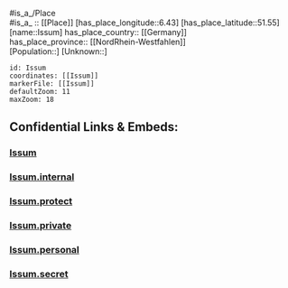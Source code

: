 ﻿---
location: [51.55,6.43] 
mapzoom: [7,12] 
mapmarker: city 
type: City
tags:
- geo/City


SpocWebEntityId: 31140
isDeleted: false
confidential: public

---
#is_a_/Place  
#is_a_ :: [[Place]] 
[has_place_longitude::6.43] 
[has_place_latitude::51.55] 
[name::Issum] 
has_place_country:: [[Germany]]  
has_place_province:: [[NordRhein-Westfahlen]]  
[Population::] 
[Unknown::] 


```leaflet
id: Issum
coordinates: [[Issum]] 
markerFile: [[Issum]] 
defaultZoom: 11 
maxZoom: 18
```


## Confidential Links & Embeds: 

### [Issum](/_public/Earth/Continent/Europe/Europe~Central/Germany/Germany~West/Nord_Rhein-Westfalen/counties~NW/Kleve/cities~Kleve/Issum.md) 

### [Issum.internal](/_internal/Earth/Continent/Europe/Europe~Central/Germany/Germany~West/Nord_Rhein-Westfalen/counties~NW/Kleve/cities~Kleve/Issum.internal.md) 

### [Issum.protect](/_protect/Earth/Continent/Europe/Europe~Central/Germany/Germany~West/Nord_Rhein-Westfalen/counties~NW/Kleve/cities~Kleve/Issum.protect.md) 

### [Issum.private](/_private/Earth/Continent/Europe/Europe~Central/Germany/Germany~West/Nord_Rhein-Westfalen/counties~NW/Kleve/cities~Kleve/Issum.private.md) 

### [Issum.personal](/_personal/Earth/Continent/Europe/Europe~Central/Germany/Germany~West/Nord_Rhein-Westfalen/counties~NW/Kleve/cities~Kleve/Issum.personal.md) 

### [Issum.secret](/_secret/Earth/Continent/Europe/Europe~Central/Germany/Germany~West/Nord_Rhein-Westfalen/counties~NW/Kleve/cities~Kleve/Issum.secret.md) 
